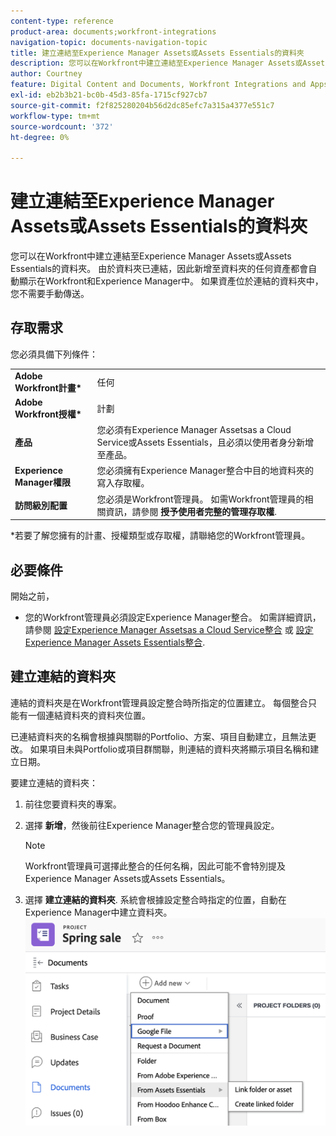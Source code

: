 ```yaml
---
content-type: reference
product-area: documents;workfront-integrations
navigation-topic: documents-navigation-topic
title: 建立連結至Experience Manager Assets或Assets Essentials的資料夾
description: 您可以在Workfront中建立連結至Experience Manager Assets或Assets Essentials的資料夾。
author: Courtney
feature: Digital Content and Documents, Workfront Integrations and Apps
exl-id: eb2b3b21-bc0b-45d3-85fa-1715cf927cb7
source-git-commit: f2f825280204b56d2dc85efc7a315a4377e551c7
workflow-type: tm+mt
source-wordcount: '372'
ht-degree: 0%

---
```


# 建立連結至Experience Manager Assets或Assets Essentials的資料夾

您可以在Workfront中建立連結至Experience Manager Assets或Assets Essentials的資料夾。 由於資料夾已連結，因此新增至資料夾的任何資產都會自動顯示在Workfront和Experience Manager中。 如果資產位於連結的資料夾中，您不需要手動傳送。


## 存取需求

您必須具備下列條件：

<table>
  <tr>
   <td><strong>Adobe Workfront計畫*</strong>
   </td>
   <td>任何
   </td>
  </tr>
  <tr>
   <td><strong>Adobe Workfront授權*</strong>
   </td>
   <td>計劃
   </td>
  </tr>
  <tr>
   <td><strong>產品</strong>
   </td>
   <td>您必須有Experience Manager Assetsas a Cloud Service或Assets Essentials，且必須以使用者身分新增至產品。
   </td>
  </tr>
  <tr>
   <td><strong>Experience Manager權限</strong>
   </td>
   <td>您必須擁有Experience Manager整合中目的地資料夾的寫入存取權。
   </td>
  </tr>
  <tr>
   <td><strong>訪問級別配置</strong>
   </td>
   <td>您必須是Workfront管理員。 如需Workfront管理員的相關資訊，請參閱 <strong>授予使用者完整的管理存取權</strong>.
   </td>
  </tr>
</table>


*若要了解您擁有的計畫、授權類型或存取權，請聯絡您的Workfront管理員。


## 必要條件

開始之前，

* 您的Workfront管理員必須設定Experience Manager整合。 如需詳細資訊，請參閱 [設定Experience Manager Assetsas a Cloud Service整合](/help/quicksilver/administration-and-setup/configure-integrations/configure-aacs-integration.md) 或 [設定Experience Manager Assets Essentials整合](/help/quicksilver/documents/adobe-workfront-for-experience-manager-assets-essentials/setup-asset-essentials.md).


## 建立連結的資料夾

連結的資料夾是在Workfront管理員設定整合時所指定的位置建立。 每個整合只能有一個連結資料夾的資料夾位置。

已連結資料夾的名稱會根據與關聯的Portfolio、方案、項目自動建立，且無法更改。 如果項目未與Portfolio或項目群關聯，則連結的資料夾將顯示項目名稱和建立日期。

要建立連結的資料夾：



1. 前往您要資料夾的專案。
1. 選擇 **新增**，然後前往Experience Manager整合您的管理員設定。
   >[!NOTE]
   >
   >Workfront管理員可選擇此整合的任何名稱，因此可能不會特別提及Experience Manager Assets或Assets Essentials。

1. 選擇 **建立連結的資料夾**. 系統會根據設定整合時指定的位置，自動在Experience Manager中建立資料夾。
   ![建立連結的資料夾](assets/linked-folder.png)
